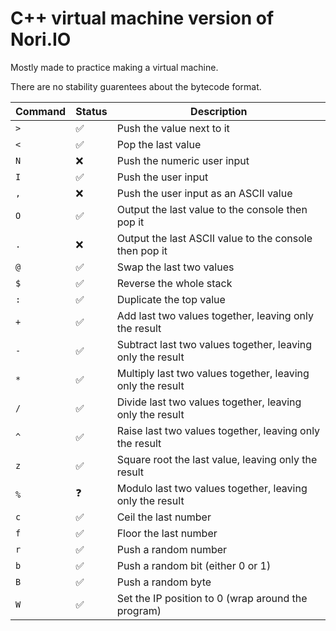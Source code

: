 # C++ virtual machine version of Nori.IO

Mostly made to practice making a virtual machine.

There are no stability guarentees about the bytecode format.

| Command | Status | Description |
|-|-|-|
| `>` | ✅ | Push the value next to it |
| `<` | ✅ | Pop the last value |
| `N` | ❌ | Push the numeric user input |
| `I` | ✅ | Push the user input |
| `,` | ❌ | Push the user input as an ASCII value |
| `O` | ✅ | Output the last value to the console then pop it |
| `.` | ❌ | Output the last ASCII value to the console then pop it |
| `@` | ✅ | Swap the last two values |
| `$` | ✅ | Reverse the whole stack |
| `:` | ✅ | Duplicate the top value |
| `+` | ✅ | Add last two values together, leaving only the result |
| `-` | ✅ | Subtract last two values together, leaving only the result |
| `*` | ✅ | Multiply last two values together, leaving only the result |
| `/` | ✅ | Divide last two values together, leaving only the result |
| `^` | ✅ | Raise last two values together, leaving only the result |
| `z` | ✅ | Square root the last value, leaving only the result |
| `%` | ❓ | Modulo last two values together, leaving only the result |
| `c` | ✅ | Ceil the last number |
| `f` | ✅ | Floor the last number |
| `r` | ✅ | Push a random number |
| `b` | ✅ | Push a random bit (either 0 or 1) |
| `B` | ✅ | Push a random byte |
| `W` | ✅ | Set the IP position to 0 (wrap around the program) |